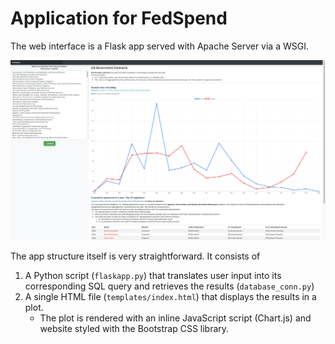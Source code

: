 # Application for FedSpend

The web interface is a Flask app served with Apache Server via a WSGI.

![](https://github.com/sanoke/fedspend/raw/master/img/UI.png)

The app structure itself is very straightforward. It consists of 

1. A Python script (`flaskapp.py`) that translates user input into its corresponding SQL query and retrieves the results (`database_conn.py`)
2. A single HTML file (`templates/index.html`) that displays the results in a plot. 
   * The plot is rendered with an inline JavaScript script (Chart.js) and website styled with the Bootstrap CSS library.
